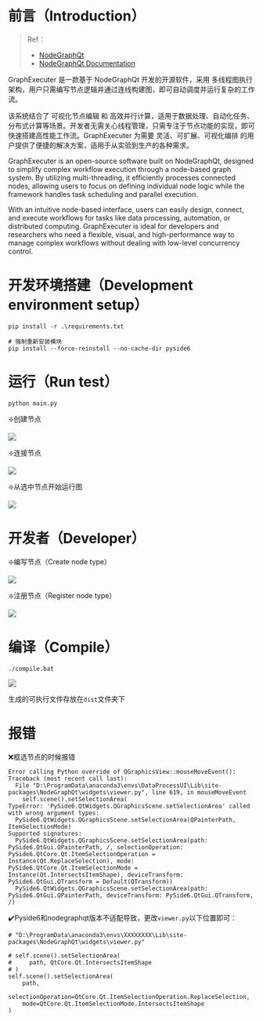 
# 前言（Introduction）

> Ref：
> - [NodeGraphQt](https://github.com/jchanvfx/NodeGraphQt)
> - [NodeGraphQt Documentation](https://chantonic.com/NodeGraphQt/api/index.html)

GraphExecuter 是一款基于 NodeGraphQt 开发的开源软件，采用 多线程图执行 架构，用户只需编写节点逻辑并通过连线构建图，即可自动调度并运行复杂的工作流。

该系统结合了 可视化节点编辑 和 高效并行计算，适用于数据处理、自动化任务、分布式计算等场景。开发者无需关心线程管理，只需专注于节点功能的实现，即可快速搭建高性能工作流。GraphExecuter 为需要 灵活、可扩展、可视化编排 的用户提供了便捷的解决方案，适用于从实验到生产的各种需求。

GraphExecuter is an open-source software built on NodeGraphQt, designed to simplify complex workflow execution through a node-based graph system. By utilizing multi-threading, it efficiently processes connected nodes, allowing users to focus on defining individual node logic while the framework handles task scheduling and parallel execution.

With an intuitive node-based interface, users can easily design, connect, and execute workflows for tasks like data processing, automation, or distributed computing. GraphExecuter is ideal for developers and researchers who need a flexible, visual, and high-performance way to manage complex workflows without dealing with low-level concurrency control.

# 开发环境搭建（Development environment setup）

```shell
pip install -r .\requirements.txt

# 强制重新安装模块
pip install --force-reinstall --no-cache-dir pyside6
```

# 运行（Run test）

```shell
python main.py
```
❇️创建节点

![](images/create_node.gif)

❇️连接节点

![](images/link_nodes.gif)

❇️从选中节点开始运行图

![](images/run_from_node.gif)

# 开发者（Developer）

❇️编写节点（Create node type）

![](images/img.png)

❇️注册节点（Register node type）

![](images/img_1.png)

# 编译（Compile）

```shell
./compile.bat
```

![](images/img_2.png)

生成的可执行文件存放在`dist`文件夹下

# 报错

❌框选节点的时候报错

```shell
Error calling Python override of QGraphicsView::mouseMoveEvent(): Traceback (most recent call last):
  File "D:\ProgramData\anaconda3\envs\DataProcessUI\Lib\site-packages\NodeGraphQt\widgets\viewer.py", line 619, in mouseMoveEvent
    self.scene().setSelectionArea(
TypeError: 'PySide6.QtWidgets.QGraphicsScene.setSelectionArea' called with wrong argument types:
  PySide6.QtWidgets.QGraphicsScene.setSelectionArea(QPainterPath, ItemSelectionMode)
Supported signatures:
  PySide6.QtWidgets.QGraphicsScene.setSelectionArea(path: PySide6.QtGui.QPainterPath, /, selectionOperation: PySide6.QtCore.Qt.ItemSelectionOperation = Instance(Qt.ReplaceSelection), mode: PySide6.QtCore.Qt.ItemSelectionMode = Instance(Qt.IntersectsItemShape), deviceTransform: PySide6.QtGui.QTransform = Default(QTransform))
  PySide6.QtWidgets.QGraphicsScene.setSelectionArea(path: PySide6.QtGui.QPainterPath, deviceTransform: PySide6.QtGui.QTransform, /)
```

✔️Pyside6和nodegraphqt版本不适配导致，更改`viewer.py`以下位置即可：

```shell
# "D:\ProgramData\anaconda3\envs\XXXXXXXX\Lib\site-packages\NodeGraphQt\widgets\viewer.py"

# self.scene().setSelectionArea(
#     path, QtCore.Qt.IntersectsItemShape
# )
self.scene().setSelectionArea(
    path,
    selectionOperation=QtCore.Qt.ItemSelectionOperation.ReplaceSelection,
    mode=QtCore.Qt.ItemSelectionMode.IntersectsItemShape
)
```